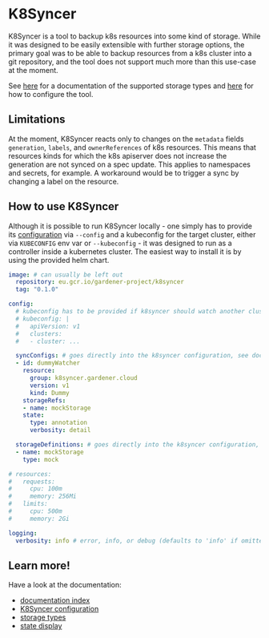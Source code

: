 # K8Syncer

K8Syncer is a tool to backup k8s resources into some kind of storage. While it was designed to be easily extensible with further storage options, the primary goal was to be able to backup resources from a k8s cluster into a git repository, and the tool does not support much more than this use-case at the moment.

See [here](docs/storage/README.md) for a documentation of the supported storage types and [here](docs/usage/configuration.md) for how to configure the tool.

## Limitations

At the moment, K8Syncer reacts only to changes on the `metadata` fields `generation`, `labels`, and `ownerReferences` of k8s resources. This means that resources kinds for which the k8s apiserver does not increase the generation are not synced on a spec update. This applies to namespaces and secrets, for example. A workaround would be to trigger a sync by changing a label on the resource.


## How to use K8Syncer

Although it is possible to run K8Syncer locally - one simply has to provide its [configuration](docs/usage/configuration.md) via `--config` and a kubeconfig for the target cluster, either via `KUBECONFIG` env var or `--kubeconfig` - it was designed to run as a controller inside a kubernetes cluster. The easiest way to install it is by using the provided helm chart.

```yaml
image: # can usually be left out
  repository: eu.gcr.io/gardener-project/k8syncer
  tag: "0.1.0"

config:
  # kubeconfig has to be provided if k8syncer should watch another cluster than the one it is running in
  # kubeconfig: |
  #   apiVersion: v1
  #   clusters:
  #   - cluster: ...

  syncConfigs: # goes directly into the k8syncer configuration, see docs/usage/configuration.md
  - id: dummyWatcher
    resource:
      group: k8syncer.gardener.cloud
      version: v1
      kind: Dummy
    storageRefs:
    - name: mockStorage
    state:
      type: annotation
      verbosity: detail

  storageDefinitions: # goes directly into the k8syncer configuration, see docs/usage/configuration.md
  - name: mockStorage
    type: mock

# resources:
#   requests:
#     cpu: 100m
#     memory: 256Mi
#   limits:
#     cpu: 500m
#     memory: 2Gi

logging:
  verbosity: info # error, info, or debug (defaults to 'info' if omitted)
```

## Learn more!

Have a look at the documentation:
- [documentation index](docs/README.md)
- [K8Syncer configuration](docs/usage/configuration.md)
- [storage types](docs/storage/README.md)
- [state display](docs/state/README.md)